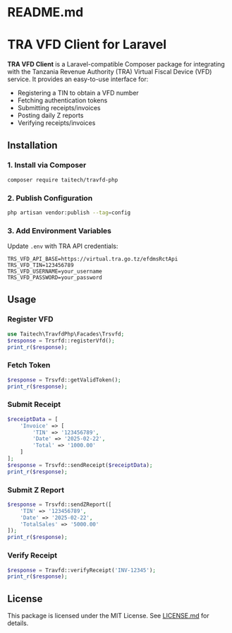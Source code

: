 # README.md

# TRA VFD Client for Laravel

**TRA VFD Client** is a Laravel-compatible Composer package for integrating with the Tanzania Revenue Authority (TRA) Virtual Fiscal Device (VFD) service. It provides an easy-to-use interface for:

- Registering a TIN to obtain a VFD number
- Fetching authentication tokens
- Submitting receipts/invoices
- Posting daily Z reports
- Verifying receipts/invoices

## Installation

### 1. Install via Composer

```sh
composer require taitech/travfd-php
```

### 2. Publish Configuration

```sh
php artisan vendor:publish --tag=config
```

### 3. Add Environment Variables

Update `.env` with TRA API credentials:

```env
TRS_VFD_API_BASE=https://virtual.tra.go.tz/efdmsRctApi
TRS_VFD_TIN=123456789
TRS_VFD_USERNAME=your_username
TRS_VFD_PASSWORD=your_password
```

## Usage

### Register VFD

```php
use Taitech\TravfdPhp\Facades\Trsvfd;
$response = Trsrfd::registerVfd();
print_r($response);
```

### Fetch Token

```php
$response = Trsvfd::getValidToken();
print_r($response);
```

### Submit Receipt

```php
$receiptData = [
    'Invoice' => [
        'TIN' => '123456789',
        'Date' => '2025-02-22',
        'Total' => '1000.00'
    ]
];
$response = Trsvfd::sendReceipt($receiptData);
print_r($response);
```

### Submit Z Report

```php
$response = Trsvfd::sendZReport([
    'TIN' => '123456789',
    'Date' => '2025-02-22',
    'TotalSales' => '5000.00'
]);
print_r($response);
```

### Verify Receipt

```php
$response = Travfd::verifyReceipt('INV-12345');
print_r($response);
```

## License

This package is licensed under the MIT License. See [LICENSE.md](LICENSE.md) for details.
